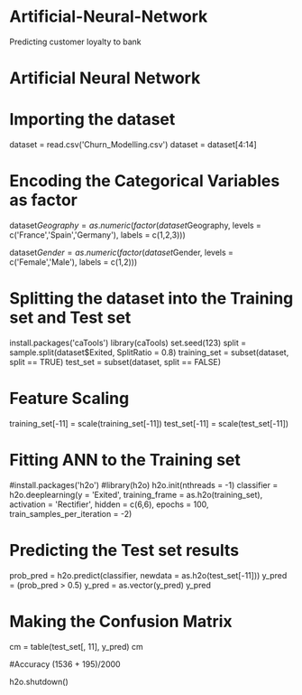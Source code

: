 # Artificial-Neural-Network
Predicting customer loyalty to bank

# Artificial Neural Network


# Importing the dataset
dataset = read.csv('Churn_Modelling.csv')
dataset = dataset[4:14]

# Encoding the Categorical Variables as factor

dataset$Geography = as.numeric(factor(dataset$Geography,
                         levels = c('France','Spain','Germany'),
                         labels = c(1,2,3)))

dataset$Gender = as.numeric(factor(dataset$Gender,
                           levels = c('Female','Male'),
                           labels = c(1,2)))

# Splitting the dataset into the Training set and Test set
install.packages('caTools')
library(caTools)
set.seed(123)
split = sample.split(dataset$Exited, SplitRatio = 0.8)
training_set = subset(dataset, split == TRUE)
test_set = subset(dataset, split == FALSE)

# Feature Scaling
training_set[-11] = scale(training_set[-11])
test_set[-11] = scale(test_set[-11])

# Fitting ANN to the Training set
#install.packages('h2o')
#library(h2o)
h2o.init(nthreads = -1)
classifier = h2o.deeplearning(y = 'Exited',
                              training_frame = as.h2o(training_set),
                              activation = 'Rectifier',
                              hidden = c(6,6),
                              epochs = 100,
                              train_samples_per_iteration = -2)

# Predicting the Test set results
prob_pred = h2o.predict(classifier, newdata = as.h2o(test_set[-11]))
y_pred = (prob_pred > 0.5)
y_pred = as.vector(y_pred)
y_pred


# Making the Confusion Matrix
cm = table(test_set[, 11], y_pred)
cm

#Accuracy
(1536 + 195)/2000


h2o.shutdown()
